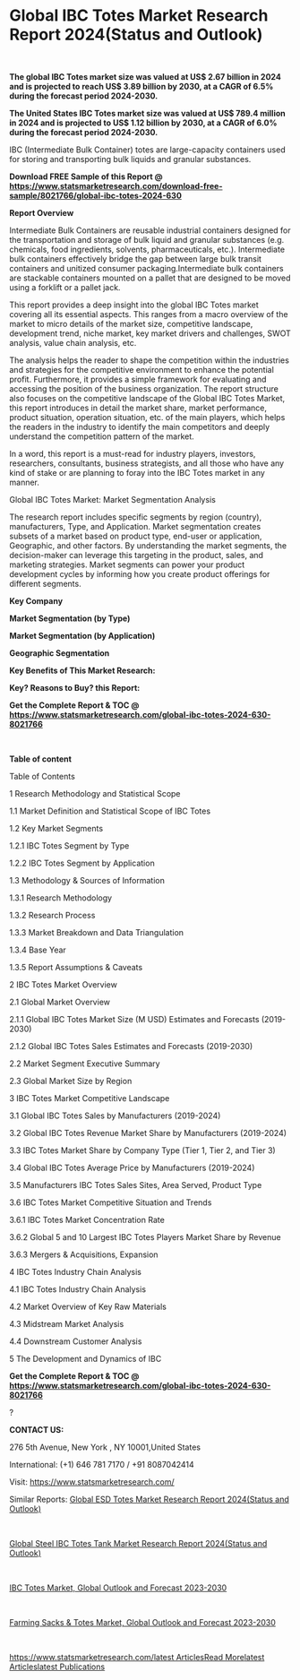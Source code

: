 <h1>Global IBC Totes Market Research Report 2024(Status and Outlook)</h1><br/><p><strong>The global IBC Totes market size was valued at US$ 2.67 billion in 2024 and is projected to reach US$ 3.89 billion by 2030, at a <strong>CAGR</strong> of 6.5% during the forecast period 2024-2030.</strong></p>
 
 
 
 <p><strong>The United States IBC Totes market size was valued at US$ 789.4 million in 2024 and is projected to US$ 1.12 billion by 2030, at a <strong>CAGR</strong> of 6.0% during the forecast period 2024-2030.</strong></p>
 
 
 
 <p>IBC (Intermediate Bulk Container) totes are large-capacity containers used for storing and transporting bulk liquids and granular substances.</p>
 
 
 
 <p><strong>Download FREE Sample of this Report @ <a href="https://www.statsmarketresearch.com/download-free-sample/8021766/global-ibc-totes-2024-630">https://www.statsmarketresearch.com/download-free-sample/8021766/global-ibc-totes-2024-630</a></strong></p>
 
 
 
 <p><strong>Report Overview</strong></p>
 
 
 
 <p>Intermediate Bulk Containers are reusable industrial containers designed for the transportation and storage of bulk liquid and granular substances (e.g. chemicals, food ingredients, solvents, pharmaceuticals, etc.). Intermediate bulk containers effectively bridge the gap between large bulk transit containers and unitized consumer packaging.Intermediate bulk containers are stackable containers mounted on a pallet that are designed to be moved using a forklift or a pallet jack.</p>
 
 
 
 <p>This report provides a deep insight into the global IBC Totes market covering all its essential aspects. This ranges from a macro overview of the market to micro details of the market size, competitive landscape, development trend, niche market, key market drivers and challenges, SWOT analysis, value chain analysis, etc.</p>
 
 
 
 <p>The analysis helps the reader to shape the competition within the industries and strategies for the competitive environment to enhance the potential profit. Furthermore, it provides a simple framework for evaluating and accessing the position of the business organization. The report structure also focuses on the competitive landscape of the Global IBC Totes Market, this report introduces in detail the market share, market performance, product situation, operation situation, etc. of the main players, which helps the readers in the industry to identify the main competitors and deeply understand the competition pattern of the market.</p>
 
 
 
 <p>In a word, this report is a must-read for industry players, investors, researchers, consultants, business strategists, and all those who have any kind of stake or are planning to foray into the IBC Totes market in any manner.</p>
 
 
 
 <p>Global IBC Totes Market: Market Segmentation Analysis</p>
 
 
 
 <p>The research report includes specific segments by region (country), manufacturers, Type, and Application. Market segmentation creates subsets of a market based on product type, end-user or application, Geographic, and other factors. By understanding the market segments, the decision-maker can leverage this targeting in the product, sales, and marketing strategies. Market segments can power your product development cycles by informing how you create product offerings for different segments.</p>
 
 
 
 <p><strong>Key Company</strong></p>
 
 
 
 <p><strong>Market Segmentation (by Type)</strong></p>
 
 
 
 <p><strong>Market Segmentation (<strong>by Application</strong>)</strong></p>
 
 
 
 <p><strong>Geographic Segmentation</strong></p>
 
 
 
 <p><strong>Key Benefits of This Market Research:</strong></p>
 
 
 
 <p><strong>Key? <strong>Reasons to Buy</strong>? this Report:</strong></p>
 
 
 
 <div><b>Get the Complete Report & TOC @ <a href="https://www.statsmarketresearch.com/global-ibc-totes-2024-630-8021766">https://www.statsmarketresearch.com/global-ibc-totes-2024-630-8021766</a></b></div>
 
 
 
 <p><br />
 
 <b>Table of content</b></p>
 
 
 
 <p>Table of Contents<br />
 
 1 Research Methodology and Statistical Scope<br />
 
 1.1 Market Definition and Statistical Scope of IBC Totes<br />
 
 1.2 Key Market Segments<br />
 
 1.2.1 IBC Totes Segment by Type<br />
 
 1.2.2 IBC Totes Segment by Application<br />
 
 1.3 Methodology & Sources of Information<br />
 
 1.3.1 Research Methodology<br />
 
 1.3.2 Research Process<br />
 
 1.3.3 Market Breakdown and Data Triangulation<br />
 
 1.3.4 Base Year<br />
 
 1.3.5 Report Assumptions & Caveats<br />
 
 2 IBC Totes Market Overview<br />
 
 2.1 Global Market Overview<br />
 
 2.1.1 Global IBC Totes Market Size (M USD) Estimates and Forecasts (2019-2030)<br />
 
 2.1.2 Global IBC Totes Sales Estimates and Forecasts (2019-2030)<br />
 
 2.2 Market Segment Executive Summary<br />
 
 2.3 Global Market Size by Region<br />
 
 3 IBC Totes Market Competitive Landscape<br />
 
 3.1 Global IBC Totes Sales by Manufacturers (2019-2024)<br />
 
 3.2 Global IBC Totes Revenue Market Share by Manufacturers (2019-2024)<br />
 
 3.3 IBC Totes Market Share by Company Type (Tier 1, Tier 2, and Tier 3)<br />
 
 3.4 Global IBC Totes Average Price by Manufacturers (2019-2024)<br />
 
 3.5 Manufacturers IBC Totes Sales Sites, Area Served, Product Type<br />
 
 3.6 IBC Totes Market Competitive Situation and Trends<br />
 
 3.6.1 IBC Totes Market Concentration Rate<br />
 
 3.6.2 Global 5 and 10 Largest IBC Totes Players Market Share by Revenue<br />
 
 3.6.3 Mergers & Acquisitions, Expansion<br />
 
 4 IBC Totes Industry Chain Analysis<br />
 
 4.1 IBC Totes Industry Chain Analysis<br />
 
 4.2 Market Overview of Key Raw Materials<br />
 
 4.3 Midstream Market Analysis<br />
 
 4.4 Downstream Customer Analysis<br />
 
 5 The Development and Dynamics of IBC</p>
 
 
 
 <div><b>Get the Complete Report & TOC @ <a href="https://www.statsmarketresearch.com/global-ibc-totes-2024-630-8021766">https://www.statsmarketresearch.com/global-ibc-totes-2024-630-8021766</a></b></div>
 
 
 
 <p>? </p>
 
 
 
 <p><b>CONTACT US:</b><br />
 
 276 5th Avenue, New York , NY 10001,United States<br />
 
 International: (+1) 646 781 7170 / +91 8087042414<br />
 
 Visit: <a href="https://www.statsmarketresearch.com/">https://www.statsmarketresearch.com/</a><br />
 
 Similar Reports: <a href="https://www.statsmarketresearch.com/global-ibc-totes-2024-630-8021766">Global ESD Totes Market Research Report 2024(Status and Outlook)</a><br />
 
 <br />
 
 <a href="https://www.statsmarketresearch.com/global-ibc-totes-2024-630-8021766">Global Steel IBC Totes Tank Market Research Report 2024(Status and Outlook)</a><br />
 
 <br />
 
 <a href="https://www.statsmarketresearch.com/global-ibc-totes-2024-630-8021766">IBC Totes Market, Global Outlook and Forecast 2023-2030</a><br />
 
 <br />
 
 <a href="https://www.statsmarketresearch.com/global-ibc-totes-2024-630-8021766">Farming Sacks & Totes Market, Global Outlook and Forecast 2023-2030</a><br />
 
 <br />
 
 <a href="https://gyeongbokgung.com">https://www.statsmarketresearch.com/</a><a href="https://hallyeomaritime.com">latest Articles</a><a href="https://jingwansa.com">Read More</a><a href="https://nguoiviet.jp/">latest Articles</a><a href="https://www.intelmarketresearch.com/">latest Publications</a></p>